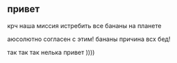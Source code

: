 ## привет

крч наша миссия истребить все бананы на планете

аюсолютно согласен с этим! бананы причина всх бед!

так так так нелька привет ))))